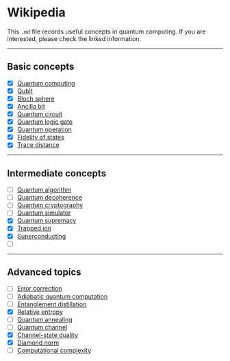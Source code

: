 # Wikipedia
This `.md` file records useful concepts in quantum computing. If you are interested, please check the linked information.


---
## Basic concepts
- [x] [Quantum computing](https://en.wikipedia.org/wiki/Quantum_computing)
- [x] [Qubit](https://en.wikipedia.org/wiki/Qubit)
- [x] [Bloch sphere](https://en.wikipedia.org/wiki/Bloch_sphere)
- [x] [Ancilla bit](https://en.wikipedia.org/wiki/Ancilla_bit)
- [x] [Quantum circuit](https://en.wikipedia.org/wiki/Quantum_circuit)
- [x] [Quantum logic gate](https://en.wikipedia.org/wiki/Quantum_logic_gate)
- [x] [Quantum operation](https://en.wikipedia.org/wiki/Quantum_operation)
- [x] [Fidelity of states](https://en.wikipedia.org/wiki/Fidelity_of_quantum_states)
- [x] [Trace distance](https://en.wikipedia.org/wiki/Trace_distance)

---
## Intermediate concepts
- [ ] [Quantum algorithm](https://en.wikipedia.org/wiki/Quantum_algorithm)
- [ ] [Quantum decoherence](https://en.wikipedia.org/wiki/Quantum_decoherence)
- [ ] [Quantum cryptography](https://en.wikipedia.org/wiki/Quantum_cryptography)
- [ ] [Quantum simulator](https://en.wikipedia.org/wiki/Quantum_simulator)
- [x] [Quantum supremacy](https://en.wikipedia.org/wiki/Quantum_supremacy)
- [x] [Trapped ion](https://en.wikipedia.org/wiki/Trapped_ion_quantum_computer)
- [x] [Superconducting](https://en.wikipedia.org/wiki/Superconducting_quantum_computing)
- [ ] []()

---
## Advanced topics
- [ ] [Error correction](https://en.wikipedia.org/wiki/Error_detection_and_correction)
- [ ] [Adiabatic quantum computation](https://en.wikipedia.org/wiki/Adiabatic_quantum_computation)
- [ ] [Entanglement distillation](https://en.wikipedia.org/wiki/Entanglement_distillation)
- [x] [Relative entropy](https://en.wikipedia.org/wiki/Generalized_relative_entropy)
- [ ] [Quantum annealing](https://en.wikipedia.org/wiki/Quantum_annealing)
- [ ] [Quantum channel](https://en.wikipedia.org/wiki/Quantum_channel)
- [x] [Channel-state duality](https://en.wikipedia.org/wiki/Channel-state_duality)
- [x] [Diamond norm](https://en.wikipedia.org/wiki/Diamond_norm)
- [ ] [Computational complexity](https://en.wikipedia.org/wiki/Computational_complexity)
